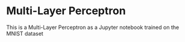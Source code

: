 # Multi-Layer Perceptron
This is a Multi-Layer Perceptron as a Jupyter notebook trained on the MNIST dataset
